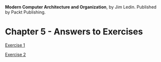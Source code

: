 __Modern Computer Architecture and Organization__, by Jim Ledin. Published by Packt Publishing.
# Chapter 5 - Answers to Exercises

[Exercise 1](Ex__1_bios_info.md)

[Exercise 2](Ex__2_process_pid.md)
